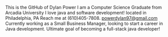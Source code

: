 This is the GitHub of Dylan Power
I am a Computer Science Graduate from Arcadia University
I love java and software development!
located in Philadelphia, PA
Reach me at (610)405-7808. powerdylan97@gmail.com
Currently working as a Small Business Manager, looking to start
a career in Java development.
Ultimate goal of becoming a full-stack java developer!

<!---
powerdylan97/powerdylan97 is a ✨ special ✨ repository because its `README.md` (this file) appears on your GitHub profile.
You can click the Preview link to take a look at your changes.
--->
